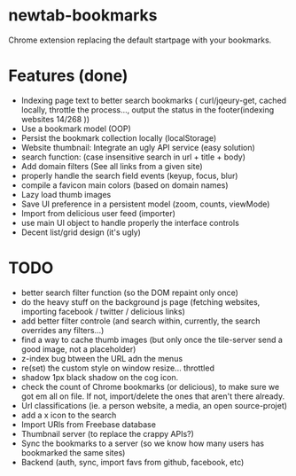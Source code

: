 newtab-bookmarks
================

Chrome extension replacing the default startpage with your bookmarks.


Features (done)
=========================
- Indexing page text to better search bookmarks ( curl/jqeury-get, cached locally, throttle the process..., output the status in the footer(indexing websites 14/268 ))
- Use a bookmark model (OOP)
- Persist the bookmark collection locally (localStorage)
- Website thumbnail: Integrate an ugly API service (easy solution)
- search function: (case insensitive search in url + title + body)
- Add domain filters (See all links from a given site)
- properly handle the search field events (keyup, focus, blur)
- compile a favicon main colors (based on domain names)
- Lazy load thumb images 
- Save UI preference in a persistent model (zoom, counts, viewMode)
- Import from delicious user feed (importer)
- use main UI object to handle properly the interface controls
- Decent list/grid design (it's ugly)

TODO
=========================
- better search filter function (so the DOM repaint only once)
- do the heavy stuff on the background js page (fetching websites, importing facebook / twitter / delicious links)
- add better filter controle (and search within, currently, the search overrides any filters...)
- find a way to cache thumb images (but only once the tile-server send a good image, not a placeholder)
- z-index bug btween the URL adn the menus
- re(set) the custom style on window resize... throttled
- shadow 1px black shadow on the cog icon.
- check the count of Chrome bookmarks (or delicious), to make sure we got em all on file. If not, import/delete the ones that aren't there already.
- Url classifications (ie. a person website, a media, an open source-projet)
- add a x icon to the search
- Import URls from Freebase database
- Thumbnail server (to replace the crappy APIs?)
- Sync the bookmarks to a server (so we know how many users has bookmarked the same sites)
- Backend (auth, sync, import favs from github, facebook, etc)
